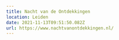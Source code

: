 ```yaml
---
title: Nacht van de Ontdekkingen
location: Leiden
date: 2021-11-13T09:51:50.082Z
url: https://www.nachtvanontdekkingen.nl/
---
```

